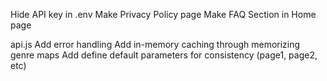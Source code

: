 Hide API key in .env
Make Privacy Policy page
Make FAQ Section in Home page

api.js
Add error handling
Add in-memory caching through memorizing genre maps
Add define default parameters for consistency (page1, page2, etc)